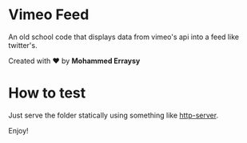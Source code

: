 # Vimeo Feed
An old school code that displays data from vimeo's api into a feed like twitter's.

Created with :heart: by **Mohammed Erraysy**

# How to test
Just serve the folder statically using something like [http-server](https://www.npmjs.com/package/http-server).

Enjoy!
